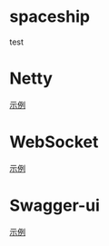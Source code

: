 # spaceship
test

# Netty
[示例](https://www.jianshu.com/p/8c04b0b1e914)

# WebSocket
[示例](https://www.jianshu.com/p/3a5c58e921b7)

# Swagger-ui
[示例](https://www.cnblogs.com/yichunguo/p/12665857.html)
